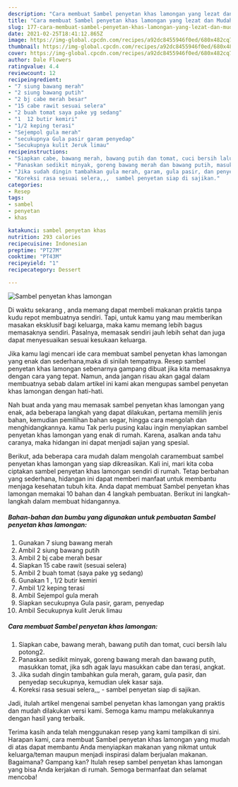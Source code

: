 ```yaml
---
description: "Cara membuat Sambel penyetan khas lamongan yang lezat dan Mudah Dibuat"
title: "Cara membuat Sambel penyetan khas lamongan yang lezat dan Mudah Dibuat"
slug: 177-cara-membuat-sambel-penyetan-khas-lamongan-yang-lezat-dan-mudah-dibuat
date: 2021-02-25T18:41:12.865Z
image: https://img-global.cpcdn.com/recipes/a92dc8455946f0ed/680x482cq70/sambel-penyetan-khas-lamongan-foto-resep-utama.jpg
thumbnail: https://img-global.cpcdn.com/recipes/a92dc8455946f0ed/680x482cq70/sambel-penyetan-khas-lamongan-foto-resep-utama.jpg
cover: https://img-global.cpcdn.com/recipes/a92dc8455946f0ed/680x482cq70/sambel-penyetan-khas-lamongan-foto-resep-utama.jpg
author: Dale Flowers
ratingvalue: 4.4
reviewcount: 12
recipeingredient:
- "7 siung bawang merah"
- "2 siung bawang putih"
- "2 bj cabe merah besar"
- "15 cabe rawit sesuai selera"
- "2 buah tomat saya pake yg sedang"
- "1  12 butir kemiri"
- "1/2 keping terasi"
- "Sejempol gula merah"
- "secukupnya Gula pasir garam penyedap"
- "Secukupnya kulit Jeruk limau"
recipeinstructions:
- "Siapkan cabe, bawang merah, bawang putih dan tomat, cuci bersih lalu potong2."
- "Panaskan sedikit minyak, goreng bawang merah dan bawang putih, masukkan tomat, jika sdh agak layu masukkan cabe dan terasi, angkat."
- "Jika sudah dingin tambahkan gula merah, garam, gula pasir, dan penyedap secukupnya, kemudian ulek kasar saja."
- "Koreksi rasa sesuai selera,,,  sambel penyetan siap di sajikan."
categories:
- Resep
tags:
- sambel
- penyetan
- khas

katakunci: sambel penyetan khas 
nutrition: 293 calories
recipecuisine: Indonesian
preptime: "PT27M"
cooktime: "PT43M"
recipeyield: "1"
recipecategory: Dessert

---
```



![Sambel penyetan khas lamongan](https://img-global.cpcdn.com/recipes/a92dc8455946f0ed/680x482cq70/sambel-penyetan-khas-lamongan-foto-resep-utama.jpg)

Di waktu  sekarang , anda memang dapat membeli makanan praktis tanpa kudu repot membuatnya sendiri. Tapi, untuk kamu yang mau memberikan masakan eksklusif bagi keluarga, maka kamu memang lebih bagus memasaknya sendiri. Pasalnya, memasak sendiri jauh lebih sehat dan juga dapat menyesuaikan sesuai kesukaan keluarga.

Jika kamu lagi mencari ide cara membuat sambel penyetan khas lamongan yang enak dan sederhana,maka di sinilah tempatnya. Resep sambel penyetan khas lamongan  sebenarnya gampang dibuat jika kita memasaknya dengan cara yang tepat. Namun, anda jangan risau akan gagal dalam membuatnya 
sebab dalam artikel ini kami akan mengupas sambel penyetan khas lamongan dengan hati-hati.  



Nah buat anda yang mau memasak sambel penyetan khas lamongan yang enak, ada beberapa langkah yang dapat dilakukan, pertama memilih jenis bahan, kemudian pemilihan bahan segar, hingga cara mengolah dan menghidangkannya. kamu Tak perlu pusing kalau ingin menyiapkan sambel penyetan khas lamongan yang enak di rumah. Karena, asalkan anda  tahu caranya, maka hidangan ini dapat menjadi sajian yang spesial.

Berikut, ada beberapa cara mudah dalam mengolah caramembuat sambel penyetan khas lamongan yang siap dikreasikan. Kali ini, mari kita coba ciptakan sambel penyetan khas lamongan sendiri di rumah. Tetap berbahan yang sederhana, hidangan ini dapat memberi manfaat untuk membantu menjaga kesehatan tubuh kita. Anda dapat membuat Sambel penyetan khas lamongan memakai 10 bahan dan 4 langkah pembuatan. Berikut ini langkah-langkah dalam membuat hidangannya.

<!--inarticleads1-->

##### Bahan-bahan dan bumbu yang digunakan untuk pembuatan Sambel penyetan khas lamongan:

1. Gunakan 7 siung bawang merah
1. Ambil 2 siung bawang putih
1. Ambil 2 bj cabe merah besar
1. Siapkan 15 cabe rawit (sesuai selera)
1. Ambil 2 buah tomat (saya pake yg sedang)
1. Gunakan 1 , 1/2 butir kemiri
1. Ambil 1/2 keping terasi
1. Ambil Sejempol gula merah
1. Siapkan secukupnya Gula pasir, garam, penyedap
1. Ambil Secukupnya kulit Jeruk limau




<!--inarticleads2-->

##### Cara membuat Sambel penyetan khas lamongan:

1. Siapkan cabe, bawang merah, bawang putih dan tomat, cuci bersih lalu potong2.
1. Panaskan sedikit minyak, goreng bawang merah dan bawang putih, masukkan tomat, jika sdh agak layu masukkan cabe dan terasi, angkat.
1. Jika sudah dingin tambahkan gula merah, garam, gula pasir, dan penyedap secukupnya, kemudian ulek kasar saja.
1. Koreksi rasa sesuai selera,,, -  sambel penyetan siap di sajikan.




Jadi, itulah artikel mengenai  sambel penyetan khas lamongan  yang praktis dan mudah dilakukan versi kami. Semoga kamu mampu melakukannya dengan hasil yang terbaik. 

Terima kasih anda telah menggunakan resep yang kami tampilkan di sini. Harapan kami, cara membuat  Sambel penyetan khas lamongan yang mudah di atas dapat membantu Anda menyiapkan makanan yang nikmat untuk keluarga/teman maupun menjadi inspirasi dalam berjualan makanan. Bagaimana? Gampang kan? Itulah resep sambel penyetan khas lamongan yang bisa Anda kerjakan di rumah. Semoga bermanfaat dan selamat mencoba!

